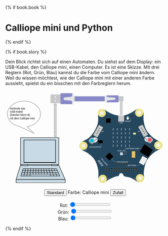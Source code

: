 {% if book.book %}

# Calliope mini und Python

{% endif %}


{% if book.story %}

<div style="{{book.storycss}}">Dein Blick richtet sich auf einen Automaten. Du siehst auf dem Display: ein USB-Kabel, den Calliope mini, einen Computer. Es ist eine Skizze. Mit drei Reglern (Rot, Grün, Blau) kannst du die Farbe vom Calliope mini ändern. Weil du wissen möchtest, wie der Calliope mini mit einer anderen Farbe aussieht, spielst du ein bisschen mit den Farbreglern herum.</div>
<div style="{{book.storycss}}">

<svg
   xmlns:dc="http://purl.org/dc/elements/1.1/"
   xmlns:cc="http://creativecommons.org/ns#"
   xmlns:rdf="http://www.w3.org/1999/02/22-rdf-syntax-ns#"
   xmlns:svg="http://www.w3.org/2000/svg"
   xmlns="http://www.w3.org/2000/svg"
   width="730"
   height="430"
   viewBox="0 0 193.14584 113.77084"
   version="1.1"
   id="svg8">
  <defs
     id="defs2">
    <marker
       orient="auto"
       refY="0"
       refX="0"
       id="Arrow1Lend"
       style="overflow:visible">
      <path
         id="path3335"
         d="M 0,0 5,-5 -12.5,0 5,5 Z"
         style="fill-rule:evenodd;stroke:#000000;stroke-width:1.00000003pt"
         transform="matrix(-0.8,0,0,-0.8,-10,0)" />
    </marker>
    <marker
       orient="auto"
       refY="0"
       refX="0"
       id="Arrow1Lstart"
       style="overflow:visible">
      <path
         id="path3332"
         d="M 0,0 5,-5 -12.5,0 5,5 Z"
         style="fill-rule:evenodd;stroke:#000000;stroke-width:1.00000003pt"
         transform="matrix(0.8,0,0,0.8,10,0)" />
    </marker>
    <linearGradient
       x1="86.851997"
       x2="86.851997"
       y1="32.324001"
       gradientUnits="userSpaceOnUse"
       y2="214.61"
       id="linearGradient5820">
      <stop
         offset="0"
         style="stop-color:#b7b7b7"
         id="stop5822" />
      <stop
         offset=".06875"
         style="stop-color:#b7b7b7"
         id="stop5824" />
      <stop
         offset=".34003"
         style="stop-color:#8c8c8c"
         id="stop5826" />
      <stop
         offset=".51347"
         style="stop-color:#676767"
         id="stop5828" />
      <stop
         offset="0.55"
         style="stop-color:#6b6b6b"
         id="stop5830" />
      <stop
         offset="0.775"
         style="stop-color:#3e3e3e"
         id="stop5832" />
      <stop
         offset="1"
         style="stop-color:#000000"
         id="stop5834" />
    </linearGradient>
    <clipPath
       clipPathUnits="userSpaceOnUse"
       id="clipPath2564">
      <path
         d="M 72.54,579.24 H 539.46 V 342.15 H 72.54 Z"
         id="path2566" />
    </clipPath>
  </defs>
  <metadata
     id="metadata5">
    <rdf:RDF>
      <cc:Work
         rdf:about="">
        <dc:format>image/svg+xml</dc:format>
        <dc:type
           rdf:resource="http://purl.org/dc/dcmitype/StillImage" />
        <dc:title></dc:title>
        <cc:license
           rdf:resource="http://creativecommons.org/publicdomain/zero/1.0/" />
        <dc:creator>
          <cc:Agent>
            <dc:title>openscreencast.de</dc:title>
          </cc:Agent>
        </dc:creator>
        <dc:language>deutsch, german</dc:language>
        <dc:subject>
          <rdf:Bag>
            <rdf:li>Calliope mini</rdf:li>
            <rdf:li>Technik</rdf:li>
            <rdf:li>IT</rdf:li>
            <rdf:li>Elektronik</rdf:li>
            <rdf:li>Computer</rdf:li>
            <rdf:li>Programmieren</rdf:li>
            <rdf:li>Programmierung</rdf:li>
            <rdf:li>Board</rdf:li>
            <rdf:li>usb</rdf:li>
            <rdf:li>usb-cable</rdf:li>
            <rdf:li>USB-Kabel</rdf:li>
            <rdf:li>PC</rdf:li>
          </rdf:Bag>
        </dc:subject>
        <dc:description>Calliope mini - computer - usb - als svg</dc:description>
        <dc:source>openscreencast.de</dc:source>
      </cc:Work>
      <cc:License
         rdf:about="http://creativecommons.org/publicdomain/zero/1.0/">
        <cc:permits
           rdf:resource="http://creativecommons.org/ns#Reproduction" />
        <cc:permits
           rdf:resource="http://creativecommons.org/ns#Distribution" />
        <cc:permits
           rdf:resource="http://creativecommons.org/ns#DerivativeWorks" />
      </cc:License>
    </rdf:RDF>
  </metadata>
  <g
     id="calliopemini">
    <title
       id="title612">Calliope mini</title>
    <path
       style="fill:#25475e;fill-opacity:1;stroke:none;stroke-width:0.1490743px;stroke-linecap:butt;stroke-linejoin:miter;stroke-opacity:1"
       d="m 90.664885,64.563445 c 0.484504,-1.075115 0.396781,-0.925293 2.274994,-2.494785 1.878214,-1.569492 6.196367,-2.745546 9.577661,-6.014553 3.38129,-3.269006 7.68354,-9.941888 9.18023,-14.914747 1.4967,-4.972865 0.64634,-10.267517 0.44952,-13.638268 -0.19681,-3.370751 2.40179,-4.369583 2.40179,-4.369583 0,0 1.15801,-0.80388 3.30764,-0.432061 2.14964,0.371819 2.82031,0.829646 5.36607,2.522269 2.54575,1.692624 6.35759,3.46299 9.62311,4.308857 3.26551,0.845862 7.43926,1.038893 10.96911,0.622929 3.52985,-0.415964 6.57919,-2.275887 9.14487,-3.552322 2.56567,-1.276429 5.3027,-3.70136 7.31088,-4.179054 2.00817,-0.477693 3.29168,0.01431 4.53882,0.628068 1.24714,0.613739 1.70586,1.110572 2.38996,2.95175 0.68411,1.841178 -0.0774,5.890845 0.25665,9.290218 0.33405,3.399373 1.09522,7.529741 2.64162,10.920854 1.54642,3.391119 4.25496,6.312044 6.68692,8.69043 2.43196,2.378387 5.28147,4.198092 8.20578,5.622895 2.92432,1.424803 3.35048,1.617186 4.33198,2.983809 0.98149,1.366623 1.21088,2.994605 0.54108,4.75914 -0.66981,1.764534 -5.5967,4.021355 -8.06553,5.514169 -2.46884,1.492815 -6.99165,5.516339 -9.82619,9.804822 -2.83454,4.288478 -3.69708,10.788037 -4.18244,14.868299 -0.48536,4.080259 1.22139,6.784509 0.072,8.971419 -1.14935,2.18691 -3.0021,3.05557 -5.1994,3.24495 -2.1973,0.18937 -4.92861,-2.12451 -6.42108,-3.03517 -1.49247,-0.91065 -3.93756,-2.31015 -6.08819,-2.81413 -2.15063,-0.50397 -5.10439,-0.72873 -6.29479,-1.62777 -1.19041,-0.89904 -0.7847,-1.56698 -1.23821,-2.11256 -0.4535,-0.54557 -0.80995,-0.96747 -1.36648,-1.183907 -0.55653,-0.216436 -1.08989,-0.254535 -1.62132,-0.07282 -0.53144,0.181717 -1.03096,0.470417 -1.38617,1.034757 -0.35522,0.56433 0.0317,1.12111 -0.86902,1.97422 -0.90073,0.85311 -2.47762,0.49388 -4.65341,1.29115 -2.17578,0.79728 -6.06371,2.56586 -8.24138,3.79779 -2.17767,1.23194 -3.15056,2.915 -4.9077,3.342 -1.75714,0.427 -3.44916,-0.0959 -4.82573,-1.0966 -1.37656,-1.00068 -2.02248,-4.38383 -2.02049,-5.38782 0.002,-1.00399 0.46058,-6.194932 -0.38497,-10.142252 -0.84555,-3.94732 -2.2633,-8.114615 -4.28257,-11.225811 -2.01927,-3.111195 -4.76256,-5.333415 -7.25144,-7.229105 -2.488874,-1.89569 -5.698372,-2.795781 -7.412994,-4.224675 -1.714622,-1.428893 -2.711918,-2.354542 -3.127898,-3.718979 -0.415979,-1.364437 -0.08782,-2.60271 0.396679,-3.677826 z"
       id="platine">
      <title
         id="title4070">Platine</title>
    </path>
    <ellipse
       style="fill:#eee489;fill-opacity:1;stroke:none;stroke-width:0.25832531;stroke-opacity:1"
       id="ecke_minus"
       cx="116.85413"
       cy="27.204109"
       rx="4.9995027"
       ry="4.9313893">
      <title
         id="title192">Ecke Minus - Krokodilklemmenanschluss</title>
    </ellipse>
    <ellipse
       style="fill:#f0f0f0;fill-opacity:1;stroke:none;stroke-width:0.1167312;stroke-opacity:1"
       id="path4302-6"
       cx="116.77705"
       cy="27.092724"
       rx="2.2591591"
       ry="2.22838" />
    <ellipse
       style="fill:#eee489;fill-opacity:1;stroke:none;stroke-width:0.25832531;stroke-opacity:1"
       id="ecke_plus"
       cx="162.22951"
       cy="26.952253"
       rx="4.9995027"
       ry="4.9313893">
      <title
         id="title194">Ecke Plus - Krokodilklemmenanschluss für 3.3V</title>
    </ellipse>
    <ellipse
       style="fill:#f0f0f0;fill-opacity:1;stroke:none;stroke-width:0.1167312;stroke-opacity:1"
       id="path4302-6-9"
       cx="162.15242"
       cy="26.840866"
       rx="2.2591591"
       ry="2.22838" />
    <ellipse
       style="fill:#eee489;fill-opacity:1;stroke:none;stroke-width:0.25832531;stroke-opacity:1"
       id="ecke_p3"
       cx="185.43385"
       cy="66.165199"
       rx="4.9995027"
       ry="4.9313893">
      <title
         id="title202">Ecke P3</title>
    </ellipse>
    <ellipse
       style="fill:#f0f0f0;fill-opacity:1;stroke:none;stroke-width:0.1167312;stroke-opacity:1"
       id="path4302-6-2"
       cx="185.35678"
       cy="66.05381"
       rx="2.2591591"
       ry="2.22838" />
    <ellipse
       style="fill:#eee489;fill-opacity:1;stroke:none;stroke-width:0.25832531;stroke-opacity:1"
       id="ecke_p2"
       cx="163.24857"
       cy="105.83701"
       rx="4.9995027"
       ry="4.9313893">
      <title
         id="title200">Ecke P2</title>
    </ellipse>
    <ellipse
       style="fill:#f0f0f0;fill-opacity:1;stroke:none;stroke-width:0.1167312;stroke-opacity:1"
       id="path4302-6-0"
       cx="163.17149"
       cy="105.72562"
       rx="2.2591591"
       ry="2.22838" />
    <ellipse
       style="fill:#eee489;fill-opacity:1;stroke:none;stroke-width:0.25832531;stroke-opacity:1"
       id="ecke_p1"
       cx="118.01617"
       cy="106.63014"
       rx="4.9995027"
       ry="4.9313893">
      <title
         id="title198">Ecke P1</title>
    </ellipse>
    <ellipse
       style="fill:#f0f0f0;fill-opacity:1;stroke:none;stroke-width:0.1167312;stroke-opacity:1"
       id="path4302-6-3"
       cx="117.93909"
       cy="106.51875"
       rx="2.2591591"
       ry="2.22838" />
    <ellipse
       style="fill:#eee489;fill-opacity:1;stroke:none;stroke-width:0.25832531;stroke-opacity:1"
       id="ecke_p0"
       cx="94.613251"
       cy="66.762062"
       rx="4.9995027"
       ry="4.9313893">
      <title
         id="title196">Ecke P0</title>
    </ellipse>
    <ellipse
       style="fill:#f0f0f0;fill-opacity:1;stroke:none;stroke-width:0.1167312;stroke-opacity:1"
       id="path4302-6-6"
       cx="94.536171"
       cy="66.650673"
       rx="2.2591591"
       ry="2.22838" />
    <rect
       style="fill:#c8c8c8;fill-opacity:1;stroke:none;stroke-width:0.1490743;stroke-opacity:1"
       id="usb"
       width="7.20157"
       height="7.4461451"
       x="136.80244"
       y="30.164917">
      <title
         id="title1142">USB Micro B Anschluss (Programmierung, Stromversorgung)</title>
    </rect>
    <g
       id="ledmatrix"
       transform="matrix(0.56343044,0,0,0.56343044,78.176059,-40.14693)">
      <title
         id="title170">LED-Matrix</title>
      <rect
         y="152.09224"
         x="110.41048"
         height="4.4516912"
         width="1.0636191"
         id="rect4410"
         style="fill:#c8c8c8;fill-opacity:1;stroke:none;stroke-width:0.24508233;stroke-opacity:1" />
      <rect
         y="160.82321"
         x="110.41059"
         height="4.4516912"
         width="1.0636191"
         id="rect4410-2"
         style="fill:#c8c8c8;fill-opacity:1;stroke:none;stroke-width:0.24508233;stroke-opacity:1" />
      <rect
         y="169.79553"
         x="110.41059"
         height="4.4516912"
         width="1.0636191"
         id="rect4410-6"
         style="fill:#c8c8c8;fill-opacity:1;stroke:none;stroke-width:0.24508233;stroke-opacity:1" />
      <rect
         y="178.5265"
         x="110.41067"
         height="4.4516912"
         width="1.0636191"
         id="rect4410-2-1"
         style="fill:#c8c8c8;fill-opacity:1;stroke:none;stroke-width:0.24508233;stroke-opacity:1" />
      <rect
         y="187.33267"
         x="110.41059"
         height="4.4516912"
         width="1.0636191"
         id="rect4410-2-1-8"
         style="fill:#c8c8c8;fill-opacity:1;stroke:none;stroke-width:0.24508233;stroke-opacity:1" />
      <rect
         y="152.09224"
         x="119.02264"
         height="4.4516912"
         width="1.0636191"
         id="rect4410-7"
         style="fill:#c8c8c8;fill-opacity:1;stroke:none;stroke-width:0.24508233;stroke-opacity:1" />
      <rect
         y="160.82321"
         x="119.02264"
         height="4.4516912"
         width="1.0636191"
         id="rect4410-2-9"
         style="fill:#c8c8c8;fill-opacity:1;stroke:none;stroke-width:0.24508233;stroke-opacity:1" />
      <rect
         y="169.79553"
         x="119.02264"
         height="4.4516912"
         width="1.0636191"
         id="rect4410-6-2"
         style="fill:#c8c8c8;fill-opacity:1;stroke:none;stroke-width:0.24508233;stroke-opacity:1" />
      <rect
         y="178.52649"
         x="119.02264"
         height="4.4516912"
         width="1.0636191"
         id="rect4410-2-1-0"
         style="fill:#c8c8c8;fill-opacity:1;stroke:none;stroke-width:0.24508233;stroke-opacity:1" />
      <rect
         y="187.33267"
         x="119.02264"
         height="4.4516912"
         width="1.0636191"
         id="rect4410-2-1-8-2"
         style="fill:#c8c8c8;fill-opacity:1;stroke:none;stroke-width:0.24508233;stroke-opacity:1" />
      <rect
         y="152.09224"
         x="101.41032"
         height="4.4516912"
         width="1.0636191"
         id="rect4410-7-3"
         style="fill:#c8c8c8;fill-opacity:1;stroke:none;stroke-width:0.24508233;stroke-opacity:1" />
      <rect
         y="160.82321"
         x="101.41032"
         height="4.4516912"
         width="1.0636191"
         id="rect4410-2-9-7"
         style="fill:#c8c8c8;fill-opacity:1;stroke:none;stroke-width:0.24508233;stroke-opacity:1" />
      <rect
         y="169.79553"
         x="101.41032"
         height="4.4516912"
         width="1.0636191"
         id="rect4410-6-2-5"
         style="fill:#c8c8c8;fill-opacity:1;stroke:none;stroke-width:0.24508233;stroke-opacity:1" />
      <rect
         y="178.52649"
         x="101.41032"
         height="4.4516912"
         width="1.0636191"
         id="rect4410-2-1-0-9"
         style="fill:#c8c8c8;fill-opacity:1;stroke:none;stroke-width:0.24508233;stroke-opacity:1" />
      <rect
         y="187.33267"
         x="101.41032"
         height="4.4516912"
         width="1.0636191"
         id="rect4410-2-1-8-2-2"
         style="fill:#c8c8c8;fill-opacity:1;stroke:none;stroke-width:0.24508233;stroke-opacity:1" />
      <rect
         y="152.09224"
         x="127.82887"
         height="4.4516912"
         width="1.0636191"
         id="rect4410-7-2"
         style="fill:#c8c8c8;fill-opacity:1;stroke:none;stroke-width:0.24508233;stroke-opacity:1" />
      <rect
         y="160.82321"
         x="127.82887"
         height="4.4516912"
         width="1.0636191"
         id="rect4410-2-9-8"
         style="fill:#c8c8c8;fill-opacity:1;stroke:none;stroke-width:0.24508233;stroke-opacity:1" />
      <rect
         y="169.79553"
         x="127.82887"
         height="4.4516912"
         width="1.0636191"
         id="rect4410-6-2-9"
         style="fill:#c8c8c8;fill-opacity:1;stroke:none;stroke-width:0.24508233;stroke-opacity:1" />
      <rect
         y="178.52649"
         x="127.82887"
         height="4.4516912"
         width="1.0636191"
         id="rect4410-2-1-0-7"
         style="fill:#c8c8c8;fill-opacity:1;stroke:none;stroke-width:0.24508233;stroke-opacity:1" />
      <rect
         y="187.33267"
         x="127.82887"
         height="4.4516912"
         width="1.0636191"
         id="rect4410-2-1-8-2-3"
         style="fill:#c8c8c8;fill-opacity:1;stroke:none;stroke-width:0.24508233;stroke-opacity:1" />
      <rect
         y="152.09224"
         x="92.604164"
         height="4.4516912"
         width="1.0636191"
         id="rect4410-7-2-6"
         style="fill:#c8c8c8;fill-opacity:1;stroke:none;stroke-width:0.24508233;stroke-opacity:1" />
      <rect
         y="160.82321"
         x="92.604164"
         height="4.4516912"
         width="1.0636191"
         id="rect4410-2-9-8-1"
         style="fill:#c8c8c8;fill-opacity:1;stroke:none;stroke-width:0.24508233;stroke-opacity:1" />
      <rect
         y="169.79553"
         x="92.604164"
         height="4.4516912"
         width="1.0636191"
         id="rect4410-6-2-9-2"
         style="fill:#c8c8c8;fill-opacity:1;stroke:none;stroke-width:0.24508233;stroke-opacity:1" />
      <rect
         y="178.52649"
         x="92.604164"
         height="4.4516912"
         width="1.0636191"
         id="rect4410-2-1-0-7-9"
         style="fill:#c8c8c8;fill-opacity:1;stroke:none;stroke-width:0.24508233;stroke-opacity:1" />
      <rect
         y="187.33267"
         x="92.604164"
         height="4.4516912"
         width="1.0636191"
         id="rect4410-2-1-8-2-3-3"
         style="fill:#c8c8c8;fill-opacity:1;stroke:none;stroke-width:0.24508233;stroke-opacity:1" />
    </g>
    <ellipse
       style="fill:#f0f0f0;fill-opacity:1;stroke:none;stroke-width:0.19184434"
       id="path1297"
       cx="35.671883"
       cy="116.4484"
       rx="3.5415039"
       ry="3.0237734"
       transform="matrix(0.75421528,-0.65662723,0.69943347,0.71469771,0,0)" />
    <rect
       style="fill:#c8c8c8;fill-opacity:1;stroke:none;stroke-width:0.23974352;stroke-opacity:1"
       id="rect4595"
       width="6.3901811"
       height="6.4015322"
       x="113.15635"
       y="-37.106579"
       transform="rotate(46.255487)" />
    <ellipse
       style="fill:#000000;fill-opacity:1;stroke:none;stroke-width:0.02121483;stroke-opacity:1"
       id="path4302-6-1"
       cx="105.02516"
       cy="56.96674"
       rx="0.41058153"
       ry="0.40498772" />
    <ellipse
       style="fill:#000000;fill-opacity:1;stroke:none;stroke-width:0.02121483;stroke-opacity:1"
       id="path4302-6-1-9"
       cx="101.24553"
       cy="60.459621"
       rx="0.41058153"
       ry="0.40498772" />
    <ellipse
       style="fill:#000000;fill-opacity:1;stroke:none;stroke-width:0.02121483;stroke-opacity:1"
       id="path4302-6-1-4"
       cx="104.79141"
       cy="64.155106"
       rx="0.41058153"
       ry="0.40498772" />
    <ellipse
       style="fill:#000000;fill-opacity:1;stroke:none;stroke-width:0.02121483;stroke-opacity:1"
       id="path4302-6-1-7"
       cx="108.6759"
       cy="60.661175"
       rx="0.41058153"
       ry="0.40498772" />
    <ellipse
       style="fill:#00bcdd;fill-opacity:1;stroke:none;stroke-width:0.11936919;stroke-opacity:1"
       id="knopfa"
       cx="104.95667"
       cy="60.535587"
       rx="2.3102136"
       ry="2.2787387">
      <title
         id="title172">Knopf A - programmierbar</title>
    </ellipse>
    <ellipse
       style="fill:#f0f0f0;fill-opacity:1;stroke:none;stroke-width:0.19184433"
       id="path1297-2"
       cx="-164.3535"
       cy="-68.536537"
       rx="3.5415039"
       ry="3.0237734"
       transform="matrix(-0.75421527,-0.65662723,-0.69943347,0.71469771,0,0)" />
    <rect
       style="fill:#c8c8c8;fill-opacity:1;stroke:none;stroke-width:0.23974353;stroke-opacity:1"
       id="rect4595-4"
       width="6.3901811"
       height="6.4015322"
       x="161.06058"
       y="-88.432625"
       transform="rotate(46.255487)" />
    <ellipse
       style="fill:#000000;fill-opacity:1;stroke:none;stroke-width:0.02121483;stroke-opacity:1"
       id="path4302-6-1-5"
       cx="175.22774"
       cy="56.085125"
       rx="0.41058153"
       ry="0.40498772" />
    <ellipse
       style="fill:#000000;fill-opacity:1;stroke:none;stroke-width:0.02121483;stroke-opacity:1"
       id="path4302-6-1-9-0"
       cx="171.4481"
       cy="59.578007"
       rx="0.41058153"
       ry="0.40498772" />
    <ellipse
       style="fill:#000000;fill-opacity:1;stroke:none;stroke-width:0.02121483;stroke-opacity:1"
       id="path4302-6-1-4-3"
       cx="174.99399"
       cy="63.273487"
       rx="0.41058153"
       ry="0.40498772" />
    <ellipse
       style="fill:#000000;fill-opacity:1;stroke:none;stroke-width:0.02121483;stroke-opacity:1"
       id="path4302-6-1-7-6"
       cx="178.87848"
       cy="59.77956"
       rx="0.41058153"
       ry="0.40498772" />
    <ellipse
       style="fill:#e95262;fill-opacity:1;stroke:none;stroke-width:0.11936919;stroke-opacity:1"
       id="knopfb"
       cx="175.15926"
       cy="59.653973"
       rx="2.3102136"
       ry="2.2787387">
      <title
         id="title174">Knopf B - programmierbar</title>
    </ellipse>
    <g
       id="verbindungsstecker_a0"
       transform="matrix(0.56343044,0,0,0.56343044,78.176059,-40.445079)">
      <title
         id="title188">Verbindungs-Stecker A0 - Grove-Connector</title>
      <rect
         transform="rotate(30.055793)"
         y="94.682167"
         x="127.11486"
         height="24.937338"
         width="10.415204"
         id="rect4408-0"
         style="fill:#c8c8c8;fill-opacity:1;stroke:none;stroke-width:0.32808203;stroke-opacity:1" />
      <ellipse
         ry="0.71878922"
         rx="0.72871733"
         cy="153.21654"
         cx="63.853874"
         id="path4302-6-1-6"
         style="fill:#000000;fill-opacity:1;stroke:none;stroke-width:0.03765297;stroke-opacity:1" />
      <ellipse
         ry="0.71878922"
         rx="0.72871733"
         cy="157.07407"
         cx="61.925835"
         id="path4302-6-1-6-3"
         style="fill:#000000;fill-opacity:1;stroke:none;stroke-width:0.03765297;stroke-opacity:1" />
      <ellipse
         ry="0.71878922"
         rx="0.72871733"
         cy="160.68706"
         cx="60.049469"
         id="path4302-6-1-6-3-2"
         style="fill:#000000;fill-opacity:1;stroke:none;stroke-width:0.03765297;stroke-opacity:1" />
      <ellipse
         ry="0.71878922"
         rx="0.72871733"
         cy="164.17775"
         cx="58.045006"
         id="path4302-6-1-6-3-0"
         style="fill:#000000;fill-opacity:1;stroke:none;stroke-width:0.03765297;stroke-opacity:1" />
    </g>
    <g
       transform="matrix(0.29212256,-0.48178654,0.48178654,0.29212256,72.585216,31.626321)"
       id="verbindungsstecker_a1">
      <title
         id="title190">Verbindungs-Stecker A1 - Grove-Connector</title>
      <rect
         transform="rotate(30.055793)"
         y="94.682167"
         x="127.11486"
         height="24.937338"
         width="10.415204"
         id="rect4408-0-1"
         style="fill:#c8c8c8;fill-opacity:1;stroke:none;stroke-width:0.32808203;stroke-opacity:1" />
      <ellipse
         ry="0.71878922"
         rx="0.72871733"
         cy="153.21654"
         cx="63.853874"
         id="path4302-6-1-6-5"
         style="fill:#000000;fill-opacity:1;stroke:none;stroke-width:0.03765297;stroke-opacity:1" />
      <ellipse
         ry="0.71878922"
         rx="0.72871733"
         cy="157.07407"
         cx="61.925835"
         id="path4302-6-1-6-3-5"
         style="fill:#000000;fill-opacity:1;stroke:none;stroke-width:0.03765297;stroke-opacity:1" />
      <ellipse
         ry="0.71878922"
         rx="0.72871733"
         cy="160.68706"
         cx="60.049469"
         id="path4302-6-1-6-3-2-4"
         style="fill:#000000;fill-opacity:1;stroke:none;stroke-width:0.03765297;stroke-opacity:1" />
      <ellipse
         ry="0.71878922"
         rx="0.72871733"
         cy="164.17775"
         cx="58.045006"
         id="path4302-6-1-6-3-0-7"
         style="fill:#000000;fill-opacity:1;stroke:none;stroke-width:0.03765297;stroke-opacity:1" />
    </g>
    <ellipse
       style="fill:#f0f0f0;fill-opacity:1;stroke:none;stroke-width:0.08777244;stroke-opacity:1"
       id="reset"
       cx="148.31671"
       cy="33.499737"
       rx="1.4551616"
       ry="1.9559932">
      <title
         id="title168">Reset-Knopf</title>
    </ellipse>
    <rect
       style="fill:#000000;fill-opacity:1;stroke:none;stroke-width:0.16911185;stroke-opacity:1"
       id="lautsprecher"
       width="12.073917"
       height="10.570351"
       x="178.21181"
       y="-38.81636"
       transform="matrix(0.83424255,0.55139765,-0.50958116,0.86042259,0,0)">
      <title
         id="title180">Piezo-Lautsprecher</title>
    </rect>
    <rect
       style="fill:#000000;fill-opacity:1;stroke:none;stroke-width:0.15122876;stroke-opacity:1"
       id="prozessor"
       width="6.7663298"
       height="6.7663298"
       x="141.18021"
       y="-40.229496"
       transform="rotate(46.564531)">
      <title
         id="title184">32-bit ARM Cortex M0 processor (16MHz), 16kB RAM, 256kB Flash, Bluetooth Low Energy</title>
    </rect>
    <rect
       style="fill:#f0f0f0;fill-opacity:1;stroke:none;stroke-width:0.07259213;stroke-opacity:1"
       id="rect4821-6"
       width="3.2479427"
       height="3.2479427"
       x="139.97961"
       y="73.215042"
       transform="rotate(0.64040907)" />
    <ellipse
       style="fill:#c8d2d2;fill-opacity:1;stroke:none;stroke-width:0.06359921;stroke-opacity:1"
       id="rgbled"
       cx="140.69482"
       cy="76.257324"
       rx="1.2308685"
       ry="1.2140988">
      <title
         id="title182">Programmierbare RGB LED</title>
    </ellipse>
    <rect
       style="fill:#eac169;fill-opacity:1;stroke:none;stroke-width:0.18170632;stroke-opacity:1"
       id="rect4868"
       width="4.1664691"
       height="7.8039289"
       x="153.24422"
       y="73.307472" />
    <rect
       style="fill:#f0f0f0;fill-opacity:1;stroke:none;stroke-width:0.25093868;stroke-opacity:1"
       id="batterie"
       width="6.7233295"
       height="9.2234249"
       x="183.84512"
       y="-10.926603"
       transform="matrix(0.87619329,0.48195987,-0.47272332,0.88121091,0,0)">
      <title
         id="title186">JST Batterieanschluss (3.3V)</title>
    </rect>
    <g
       id="g5143"
       transform="matrix(0.56343044,0,0,0.56343044,78.176059,-40.14693)">
      <ellipse
         ry="1.5404671"
         rx="1.4483957"
         cy="228.65224"
         cx="100.79944"
         id="path4885"
         style="fill:#000000;fill-opacity:1;stroke:#ecdf8a;stroke-width:0.26458332;stroke-opacity:1" />
      <ellipse
         ry="1.5404671"
         rx="1.4483957"
         cy="228.65224"
         cx="106.0911"
         id="path4885-2"
         style="fill:#000000;fill-opacity:1;stroke:#ecdf8a;stroke-width:0.26458332;stroke-opacity:1" />
      <ellipse
         ry="1.5404671"
         rx="1.4483957"
         cy="228.65224"
         cx="111.38277"
         id="path4885-2-5"
         style="fill:#000000;fill-opacity:1;stroke:#ecdf8a;stroke-width:0.26458332;stroke-opacity:1" />
      <ellipse
         ry="1.5404671"
         rx="1.4483957"
         cy="228.65224"
         cx="116.67444"
         id="path4885-2-5-4"
         style="fill:#000000;fill-opacity:1;stroke:#ecdf8a;stroke-width:0.26458332;stroke-opacity:1" />
      <ellipse
         ry="1.5404671"
         rx="1.4483957"
         cy="228.65224"
         cx="121.9661"
         id="path4885-2-5-4-7"
         style="fill:#000000;fill-opacity:1;stroke:#ecdf8a;stroke-width:0.26458332;stroke-opacity:1" />
      <ellipse
         ry="1.5404671"
         rx="1.4483957"
         cy="238.44182"
         cx="100.79944"
         id="path4885-4"
         style="fill:#000000;fill-opacity:1;stroke:#ecdf8a;stroke-width:0.26458332;stroke-opacity:1" />
      <ellipse
         ry="1.5404671"
         rx="1.4483957"
         cy="238.44182"
         cx="106.09111"
         id="path4885-2-4"
         style="fill:#000000;fill-opacity:1;stroke:#ecdf8a;stroke-width:0.26458332;stroke-opacity:1" />
      <ellipse
         ry="1.5404671"
         rx="1.4483957"
         cy="238.44182"
         cx="111.38277"
         id="path4885-2-5-3"
         style="fill:#000000;fill-opacity:1;stroke:#ecdf8a;stroke-width:0.26458332;stroke-opacity:1" />
      <ellipse
         ry="1.5404671"
         rx="1.4483957"
         cy="238.44182"
         cx="116.67444"
         id="path4885-2-5-4-0"
         style="fill:#000000;fill-opacity:1;stroke:#ecdf8a;stroke-width:0.26458332;stroke-opacity:1" />
      <ellipse
         ry="1.5404671"
         rx="1.4483957"
         cy="238.44182"
         cx="121.96611"
         id="path4885-2-5-4-7-7"
         style="fill:#000000;fill-opacity:1;stroke:#ecdf8a;stroke-width:0.26458332;stroke-opacity:1" />
      <ellipse
         ry="1.5404671"
         rx="1.4483957"
         cy="243.73347"
         cx="100.79944"
         id="path4885-4-8"
         style="fill:#000000;fill-opacity:1;stroke:#ecdf8a;stroke-width:0.26458332;stroke-opacity:1" />
      <ellipse
         ry="1.5404671"
         rx="1.4483957"
         cy="243.73347"
         cx="106.09111"
         id="path4885-2-4-6"
         style="fill:#000000;fill-opacity:1;stroke:#ecdf8a;stroke-width:0.26458332;stroke-opacity:1" />
      <ellipse
         ry="1.5404671"
         rx="1.4483957"
         cy="243.73347"
         cx="111.38277"
         id="path4885-2-5-3-8"
         style="fill:#000000;fill-opacity:1;stroke:#ecdf8a;stroke-width:0.26458332;stroke-opacity:1" />
      <ellipse
         ry="1.5404671"
         rx="1.4483957"
         cy="243.73347"
         cx="116.67444"
         id="path4885-2-5-4-0-8"
         style="fill:#000000;fill-opacity:1;stroke:#ecdf8a;stroke-width:0.26458332;stroke-opacity:1" />
      <ellipse
         ry="1.5404671"
         rx="1.4483957"
         cy="243.73347"
         cx="121.96611"
         id="path4885-2-5-4-7-7-4"
         style="fill:#000000;fill-opacity:1;stroke:#ecdf8a;stroke-width:0.26458332;stroke-opacity:1" />
      <ellipse
         ry="1.5404671"
         rx="1.4483957"
         cy="238.44182"
         cx="127.25777"
         id="path4885-2-4-3"
         style="fill:#000000;fill-opacity:1;stroke:#ecdf8a;stroke-width:0.26458332;stroke-opacity:1" />
      <ellipse
         ry="1.5404671"
         rx="1.4483957"
         cy="238.44182"
         cx="132.54942"
         id="path4885-2-5-3-1"
         style="fill:#000000;fill-opacity:1;stroke:#ecdf8a;stroke-width:0.26458332;stroke-opacity:1" />
      <ellipse
         ry="1.5404671"
         rx="1.4483957"
         cy="238.44182"
         cx="137.84109"
         id="path4885-2-5-4-0-4"
         style="fill:#000000;fill-opacity:1;stroke:#ecdf8a;stroke-width:0.26458332;stroke-opacity:1" />
      <ellipse
         ry="1.5404671"
         rx="1.4483957"
         cy="238.44182"
         cx="143.13277"
         id="path4885-2-5-4-7-7-9"
         style="fill:#000000;fill-opacity:1;stroke:#ecdf8a;stroke-width:0.26458332;stroke-opacity:1" />
      <ellipse
         ry="1.5404671"
         rx="1.4483957"
         cy="243.73347"
         cx="127.25777"
         id="path4885-2-4-6-2"
         style="fill:#000000;fill-opacity:1;stroke:#ecdf8a;stroke-width:0.26458332;stroke-opacity:1" />
      <ellipse
         ry="1.5404671"
         rx="1.4483957"
         cy="243.73347"
         cx="132.54942"
         id="path4885-2-5-3-8-0"
         style="fill:#000000;fill-opacity:1;stroke:#ecdf8a;stroke-width:0.26458332;stroke-opacity:1" />
      <ellipse
         ry="1.5404671"
         rx="1.4483957"
         cy="243.73347"
         cx="137.84109"
         id="path4885-2-5-4-0-8-6"
         style="fill:#000000;fill-opacity:1;stroke:#ecdf8a;stroke-width:0.26458332;stroke-opacity:1" />
      <ellipse
         ry="1.5404671"
         rx="1.4483957"
         cy="243.73347"
         cx="143.13277"
         id="path4885-2-5-4-7-7-4-8"
         style="fill:#000000;fill-opacity:1;stroke:#ecdf8a;stroke-width:0.26458332;stroke-opacity:1" />
      <ellipse
         ry="1.5404671"
         rx="1.4483957"
         cy="238.44182"
         cx="79.632767"
         id="path4885-2-4-3-9"
         style="fill:#000000;fill-opacity:1;stroke:#ecdf8a;stroke-width:0.26458332;stroke-opacity:1" />
      <ellipse
         ry="1.5404671"
         rx="1.4483957"
         cy="238.44182"
         cx="84.924423"
         id="path4885-2-5-3-1-2"
         style="fill:#000000;fill-opacity:1;stroke:#ecdf8a;stroke-width:0.26458332;stroke-opacity:1" />
      <ellipse
         ry="1.5404671"
         rx="1.4483957"
         cy="238.44182"
         cx="90.216095"
         id="path4885-2-5-4-0-4-6"
         style="fill:#000000;fill-opacity:1;stroke:#ecdf8a;stroke-width:0.26458332;stroke-opacity:1" />
      <ellipse
         ry="1.5404671"
         rx="1.4483957"
         cy="238.44182"
         cx="95.507759"
         id="path4885-2-5-4-7-7-9-6"
         style="fill:#000000;fill-opacity:1;stroke:#ecdf8a;stroke-width:0.26458332;stroke-opacity:1" />
      <ellipse
         ry="1.5404671"
         rx="1.4483957"
         cy="243.73347"
         cx="79.632767"
         id="path4885-2-4-6-2-4"
         style="fill:#000000;fill-opacity:1;stroke:#ecdf8a;stroke-width:0.26458332;stroke-opacity:1" />
      <ellipse
         ry="1.5404671"
         rx="1.4483957"
         cy="243.73347"
         cx="84.924423"
         id="path4885-2-5-3-8-0-9"
         style="fill:#000000;fill-opacity:1;stroke:#ecdf8a;stroke-width:0.26458332;stroke-opacity:1" />
      <ellipse
         ry="1.5404671"
         rx="1.4483957"
         cy="243.73347"
         cx="90.216095"
         id="path4885-2-5-4-0-8-6-5"
         style="fill:#000000;fill-opacity:1;stroke:#ecdf8a;stroke-width:0.26458332;stroke-opacity:1" />
      <ellipse
         ry="1.5404671"
         rx="1.4483957"
         cy="243.73347"
         cx="95.507759"
         id="path4885-2-5-4-7-7-4-8-0"
         style="fill:#000000;fill-opacity:1;stroke:#ecdf8a;stroke-width:0.26458332;stroke-opacity:1" />
    </g>
    <text
       xml:space="preserve"
       style="font-style:normal;font-weight:normal;font-size:2.42020297px;font-family:sans-serif;fill:#ffffff;fill-opacity:1;stroke:none;stroke-width:0.06050507"
       x="135.41237"
       y="-37.961105"
       id="text113"
       transform="matrix(0.6256878,0.77274345,-0.81191607,0.59550015,0,0)"><tspan
         id="tspan111"
         x="135.41237"
         y="-37.961105"
         style="fill:#ffffff;fill-opacity:1;stroke-width:0.06050507">CALLIOPE</tspan><tspan
         x="135.41237"
         y="-32.801979"
         style="font-size:4.83199692px;line-height:1.25;fill:#ffffff;fill-opacity:1;stroke-width:0.06050507"
         id="tspan115">mini</tspan></text>
    <text
       xml:space="preserve"
       style="font-style:normal;font-weight:normal;font-size:1.55164218px;font-family:sans-serif;fill:#ffffff;fill-opacity:1;stroke:none;stroke-width:0.03879105"
       x="135.26094"
       y="86.896378"
       id="text924"
       transform="scale(1.0006698,0.99933065)"><tspan
         id="tspan922"
         x="135.26094"
         y="86.896378"
         style="font-size:2.11666679px;fill:#ffffff;fill-opacity:1;stroke-width:0.03879105">PROZESSOR</tspan></text>
    <text
       xml:space="preserve"
       style="font-style:normal;font-weight:normal;font-size:1.55164218px;font-family:sans-serif;fill:#ffffff;fill-opacity:1;stroke:none;stroke-width:0.03879105"
       x="148.37053"
       y="91.172897"
       id="text924-3"
       transform="scale(1.0006698,0.99933065)"><tspan
         id="tspan922-6"
         x="148.37053"
         y="91.172897"
         style="font-size:2.11666679px;fill:#ffffff;fill-opacity:1;stroke-width:0.03879105">BATTERIE</tspan></text>
    <rect
       style="fill:#000000;fill-opacity:1;stroke:none;stroke-width:0.11370311"
       id="lagesensor"
       width="5.3362088"
       height="3.5216949"
       x="112.61232"
       y="60.135925">
      <title
         id="title176">Lagesensor (Beschleunigungssensor, Gyroskop, Magnetometer - Bosch BMX055)</title>
    </rect>
    <text
       xml:space="preserve"
       style="font-style:normal;font-weight:normal;font-size:1.55164218px;font-family:sans-serif;fill:#ffffff;fill-opacity:1;stroke:none;stroke-width:0.03879105"
       x="101.04069"
       y="69.067299"
       id="text924-5"
       transform="scale(1.0006698,0.99933065)"><tspan
         id="tspan922-3"
         x="101.04069"
         y="69.067299"
         style="font-size:2.11666679px;fill:#ffffff;fill-opacity:1;stroke-width:0.03879105">LAGESENSOR</tspan></text>
    <text
       xml:space="preserve"
       style="font-style:normal;font-weight:normal;font-size:1.55164218px;font-family:sans-serif;fill:#ffffff;fill-opacity:1;stroke:none;stroke-width:0.03879105"
       x="144.82674"
       y="38.136803"
       id="text924-56"
       transform="scale(1.0006698,0.99933065)"><tspan
         id="tspan922-2"
         x="144.82674"
         y="38.136803"
         style="font-size:2.11666679px;fill:#ffffff;fill-opacity:1;stroke-width:0.03879105">RESET</tspan></text>
    <text
       xml:space="preserve"
       style="font-style:normal;font-weight:normal;font-size:1.55164218px;font-family:sans-serif;fill:#ffffff;fill-opacity:1;stroke:none;stroke-width:0.03879105"
       x="137.95457"
       y="39.858879"
       id="text924-9"
       transform="scale(1.0006698,0.99933065)"><tspan
         id="tspan922-1"
         x="137.95457"
         y="39.858879"
         style="font-size:2.11666679px;fill:#ffffff;fill-opacity:1;stroke-width:0.03879105">USB</tspan></text>
    <text
       xml:space="preserve"
       style="font-style:normal;font-weight:normal;font-size:1.55164218px;font-family:sans-serif;fill:#ffffff;fill-opacity:1;stroke:none;stroke-width:0.03879105"
       x="144.88609"
       y="70.867348"
       id="text924-3-2"
       transform="scale(1.0006698,0.99933065)"><tspan
         id="tspan922-6-7"
         x="144.88609"
         y="70.867348"
         style="font-size:2.11666679px;fill:#ffffff;fill-opacity:1;stroke-width:0.03879105">LAUTSPRECHER</tspan></text>
    <text
       xml:space="preserve"
       style="font-style:normal;font-weight:normal;font-size:1.55164218px;font-family:sans-serif;fill:#ffffff;fill-opacity:1;stroke:none;stroke-width:0.03879105"
       x="135.95261"
       y="73.799088"
       id="text924-3-0"
       transform="scale(1.0006698,0.99933065)"><tspan
         id="tspan922-6-9"
         x="135.95261"
         y="73.799088"
         style="font-size:2.11666679px;fill:#ffffff;fill-opacity:1;stroke-width:0.03879105">RGB LED</tspan></text>
    <rect
       style="fill:#f0f0f0;fill-opacity:1;stroke:none;stroke-width:0.09824006"
       id="rect1136"
       width="0.1490743"
       height="4.7703776"
       x="-116.19434"
       y="63.964596"
       transform="scale(-1,1)" />
    <rect
       style="fill:#f0f0f0;fill-opacity:1;stroke:none;stroke-width:0.1076299"
       id="rect1136-6"
       width="0.15754135"
       height="5.4181333"
       x="-37.752201"
       y="147.20955"
       transform="matrix(-0.74593836,0.66601499,0.6838884,0.72958664,0,0)" />
    <rect
       style="fill:#f0f0f0;fill-opacity:1;stroke:none;stroke-width:0.05824919"
       id="rect1136-3-0"
       width="0.13975717"
       height="1.7888917"
       x="86.071831"
       y="-134.33002"
       transform="rotate(90)" />
    <rect
       style="fill:#f0f0f0;fill-opacity:1;stroke:none;stroke-width:0.08656801"
       id="rect1136-3-0-6"
       width="0.1490743"
       height="3.7041669"
       x="-90.226158"
       y="-162.63075"
       transform="matrix(0,-1,-1,0,0,0)" />
    <rect
       style="fill:#f0f0f0;fill-opacity:1;stroke:none;stroke-width:0.0524972"
       id="rect1136-6-2"
       width="0.076722242"
       height="2.6468494"
       x="175.84491"
       y="57.827759"
       transform="matrix(0.67894196,0.73419194,0.74143426,-0.67102551,0,0)" />
    <rect
       style="fill:#f0f0f0;fill-opacity:1;stroke:none;stroke-width:0.07673435"
       id="rect1136-3-0-6-6"
       width="0.1490743"
       height="2.9104168"
       x="-70.002586"
       y="-165.20467"
       transform="matrix(0,-1,-1,0,0,0)" />
    <rect
       style="fill:#f0f0f0;fill-opacity:1;stroke:none;stroke-width:0.07519938"
       id="rect1136-3-0-1"
       width="0.13975717"
       height="2.9814861"
       x="76.652695"
       y="-146.3972"
       transform="rotate(90)" />
    <rect
       style="fill:#f0f0f0;fill-opacity:1;stroke:none;stroke-width:0.08683276"
       id="rect1136-8"
       width="0.1490743"
       height="3.7268577"
       x="-146.42467"
       y="72.88636"
       transform="scale(-1,1)" />
    <rect
       style="fill:#f0f0f0;fill-opacity:1;stroke:none;stroke-width:0.08683276"
       id="rect1136-8-7"
       width="0.1490743"
       height="3.7268577"
       x="-152.07375"
       y="33.581635"
       transform="scale(-1,1)" />
    <rect
       style="fill:#f0f0f0;fill-opacity:1;stroke:none;stroke-width:0.05317399"
       id="rect1136-3-0-1-9"
       width="0.13975717"
       height="1.490743"
       x="33.531555"
       y="-151.9054"
       transform="rotate(90)" />
    <text
       xml:space="preserve"
       style="font-style:normal;font-weight:normal;font-size:2.91677856px;font-family:sans-serif;fill:#25475e;fill-opacity:1;stroke:none;stroke-width:0.07291945"
       x="109.3984"
       y="59.543991"
       id="text924-5-2"
       transform="scale(0.99599154,1.0040246)"><tspan
         id="tspan922-3-0"
         x="109.3984"
         y="59.543991"
         style="fill:#25475e;fill-opacity:1;stroke-width:0.07291945">A</tspan></text>
    <text
       xml:space="preserve"
       style="font-style:normal;font-weight:normal;font-size:2.91677856px;font-family:sans-serif;fill:#25475e;fill-opacity:1;stroke:none;stroke-width:0.07291945"
       x="169.80206"
       y="58.826633"
       id="text924-5-2-3"
       transform="scale(0.99599154,1.0040246)"><tspan
         id="tspan922-3-0-7"
         x="169.80206"
         y="58.826633"
         style="fill:#25475e;fill-opacity:1;stroke-width:0.07291945">B</tspan></text>
    <text
       xml:space="preserve"
       style="font-style:normal;font-weight:normal;font-size:3.31975889px;font-family:sans-serif;fill:#ffffff;fill-opacity:1;stroke:none;stroke-width:0.08299395"
       x="204.68054"
       y="17.366848"
       id="text924-5-22"
       transform="scale(0.59994355,1.6668235)"><tspan
         id="tspan922-3-8"
         x="204.68054"
         y="17.366848"
         style="font-size:2.11666679px;fill:#ffffff;fill-opacity:1;stroke-width:0.08299395">--</tspan></text>
    <text
       xml:space="preserve"
       style="font-style:normal;font-weight:normal;font-size:2.71802807px;font-family:sans-serif;fill:#ffffff;fill-opacity:1;stroke:none;stroke-width:0.0679507"
       x="155.37312"
       y="27.901087"
       id="text924-5-6"
       transform="scale(0.99594441,1.0040721)"><tspan
         id="tspan922-3-1"
         x="155.37312"
         y="27.901087"
         style="font-size:2.11666679px;fill:#ffffff;fill-opacity:1;stroke-width:0.0679507">+</tspan></text>
    <text
       xml:space="preserve"
       style="font-style:normal;font-weight:normal;font-size:1.55164218px;font-family:sans-serif;fill:#ffffff;fill-opacity:1;stroke:none;stroke-width:0.03879105"
       x="97.364708"
       y="72.910385"
       id="text924-5-29"
       transform="scale(1.0006698,0.99933065)"><tspan
         x="97.364708"
         y="72.910385"
         style="fill:#ffffff;fill-opacity:1;stroke-width:0.03879105;font-size:2.11666677px"
         id="tspan1445">0</tspan></text>
    <text
       xml:space="preserve"
       style="font-style:normal;font-weight:normal;font-size:1.55164218px;font-family:sans-serif;fill:#ffffff;fill-opacity:1;stroke:none;stroke-width:0.03879105"
       x="123.78705"
       y="106.66577"
       id="text924-5-29-1"
       transform="scale(1.0006698,0.99933065)"><tspan
         x="123.78705"
         y="106.66577"
         style="fill:#ffffff;fill-opacity:1;stroke-width:0.03879105;font-size:2.11666677px"
         id="tspan1445-9">1</tspan></text>
    <text
       xml:space="preserve"
       style="font-style:normal;font-weight:normal;font-size:1.55164218px;font-family:sans-serif;fill:#ffffff;fill-opacity:1;stroke:none;stroke-width:0.03879105"
       x="156.34378"
       y="106.88694"
       id="text924-5-29-4"
       transform="scale(1.0006698,0.99933065)"><tspan
         x="156.34378"
         y="106.88694"
         style="font-size:2.11666679px;fill:#ffffff;fill-opacity:1;stroke-width:0.03879105"
         id="tspan1479">2</tspan></text>
    <text
       xml:space="preserve"
       style="font-style:normal;font-weight:normal;font-size:1.55164218px;font-family:sans-serif;fill:#ffffff;fill-opacity:1;stroke:none;stroke-width:0.03879105"
       x="181.46687"
       y="72.370903"
       id="text924-5-29-4-8"
       transform="scale(1.0006698,0.99933065)"><tspan
         x="181.46687"
         y="72.370903"
         style="fill:#ffffff;fill-opacity:1;stroke-width:0.03879105;font-size:2.11666677px"
         id="tspan1479-4">3</tspan></text>
    <rect
       style="fill:#000000;fill-opacity:1;stroke:none;stroke-width:0.13884696"
       id="rect1062-5"
       width="5.5205512"
       height="5.0761003"
       x="122.06123"
       y="33.92881" />
    <text
       xml:space="preserve"
       style="font-style:normal;font-weight:normal;font-size:1.55164218px;font-family:sans-serif;fill:#ffffff;fill-opacity:1;stroke:none;stroke-width:0.03879105"
       x="116.33273"
       y="50.371704"
       id="text924-5-0"
       transform="scale(1.0006698,0.99933065)"><tspan
         id="tspan922-3-6"
         x="116.33273"
         y="50.371704"
         style="fill:#ffffff;fill-opacity:1;stroke-width:0.03879105;font-size:2.11666677px">A0</tspan></text>
    <text
       xml:space="preserve"
       style="font-style:normal;font-weight:normal;font-size:1.55164218px;font-family:sans-serif;fill:#ffffff;fill-opacity:1;stroke:none;stroke-width:0.03879105"
       x="160.34215"
       y="50.386646"
       id="text924-5-0-3"
       transform="scale(1.0006698,0.99933065)"><tspan
         id="tspan922-3-6-2"
         x="160.34215"
         y="50.386646"
         style="font-size:2.11666679px;fill:#ffffff;fill-opacity:1;stroke-width:0.03879105">A1</tspan></text>
    <rect
       style="fill:#eae798;fill-opacity:1;stroke:none;stroke-width:0.08598622;stroke-opacity:1"
       id="mikrofon"
       width="3.1805387"
       height="2.2892773"
       x="154.91707"
       y="50.968288">
      <title
         id="title178">MEMS Mikrofon</title>
    </rect>
  </g>
  <g
     transform="translate(27.822692,-246.47796)"
     id="usbkabel">
    <title
       id="title1207">USB-Kabel</title>
    <g
       id="usbastecker">
      <title
         id="title1188">USB A Stecker</title>
      <rect
         y="251.34245"
         x="26.912992"
         height="10.583333"
         width="12.473843"
         id="rect188"
         style="fill:#c8c8c8;fill-opacity:1;stroke-width:0.16898851" />
      <rect
         y="249.8484"
         x="39.040398"
         height="13.229167"
         width="15.166819"
         id="rect188-3"
         style="fill:#8789c8;fill-opacity:1;stroke-width:0.20833358" />
      <rect
         y="252.64537"
         x="54.34211"
         height="8.0083704"
         width="1.7522449"
         id="rect188-6"
         style="fill:#e6e6e6;fill-opacity:1;stroke-width:0.05509539" />
      <path
         id="path1044"
         d="m 53.274464,249.82147 1.403331,-0.003 0.02785,13.30979 -1.586996,4.3e-4 c 0,0 0.06457,-2.20511 -0.163123,-3.56031 -0.22769,-1.35521 -8.981988,-0.87201 -9.688619,-1.73988 -0.706631,-0.86787 -0.904421,-1.57174 -0.07182,-2.4633 0.832601,-0.89156 9.682009,-0.60605 9.937263,-2.04683 0.255254,-1.44077 0.142104,-3.49677 0.142104,-3.49677 z"
         style="fill:#e6e6e6;fill-opacity:1;stroke:none;stroke-width:0.26854578px;stroke-linecap:butt;stroke-linejoin:miter;stroke-opacity:1" />
      <rect
         y="253.23943"
         x="32.110558"
         height="2.4374521"
         width="1.2794644"
         id="rect188-6-5"
         style="fill:#e6e6e6;fill-opacity:1;stroke-width:0.02597335" />
      <rect
         y="257.85074"
         x="32.156715"
         height="2.4374521"
         width="1.2794644"
         id="rect188-6-5-5"
         style="fill:#e6e6e6;fill-opacity:1;stroke-width:0.02597335" />
    </g>
    <g
       id="usbmicrobstecker">
      <title
         id="title1178">USB Micro B Stecker</title>
      <rect
         transform="scale(-1,1)"
         y="253.5025"
         x="-115.37561"
         height="6.2264752"
         width="6.474031"
         id="rect188-7"
         style="fill:#c8c8c8;fill-opacity:1;stroke-width:0.0933801" />
      <rect
         transform="scale(-1,1)"
         y="252.43474"
         x="-109.27235"
         height="8.4109039"
         width="15.166819"
         id="rect188-3-9"
         style="fill:#8789c8;fill-opacity:1;stroke-width:0.1661171" />
      <path
         id="path1044-1"
         d="m 95.038276,252.41763 -1.403331,-0.002 -0.02785,8.46216 1.586996,2.8e-4 c 0,0 0.0022,-1.07578 0.229836,-1.9374 0.22769,-0.86162 9.023423,-0.83706 9.621903,-1.43238 0.59848,-0.59532 0.83883,-1.41969 0.17072,-2.0918 -0.66811,-0.67211 -9.729235,-0.34835 -9.984489,-1.26438 -0.255254,-0.91602 -0.19378,-1.73449 -0.19378,-1.73449 z"
         style="fill:#e6e6e6;fill-opacity:1;stroke:none;stroke-width:0.21412797px;stroke-linecap:butt;stroke-linejoin:miter;stroke-opacity:1" />
      <rect
         transform="scale(-1,1)"
         y="253.07397"
         x="-93.680977"
         height="7.0532475"
         width="1.1196542"
         id="rect188-6-2"
         style="fill:#e6e6e6;fill-opacity:1;stroke-width:0.04133161" />
    </g>
    <rect
       style="fill:#8789c8;fill-opacity:1;stroke-width:0.21810514"
       id="rect188-3-9-0"
       width="36.430962"
       height="6.0362835"
       x="-92.561081"
       y="253.59947"
       transform="scale(-1,1)" />
  </g>
  <rect
     y="13.820934"
     x="139.17606"
     height="15.389019"
     width="2.592663"
     id="usbcalliopemini"
     style="fill:#d2d2d2;fill-opacity:1;stroke:#000000;stroke-width:0.27149338;stroke-miterlimit:4;stroke-dasharray:0.27149338, 0.54298677;stroke-dashoffset:0;stroke-opacity:1">
    <title
       id="title3633">USB Micro B Stecker -&gt; Calliope mini</title>
  </rect>
  <rect
     y="16.174419"
     x="59.330956"
     height="39.797081"
     width="2.4443955"
     id="usbcomputer"
     style="fill:#d2d2d2;fill-opacity:1;stroke:#000000;stroke-width:0.42392799;stroke-miterlimit:4;stroke-dasharray:0.423928, 0.847856;stroke-dashoffset:0;stroke-opacity:1">
    <title
       id="title3631">USB A Stecker -&gt; Computer</title>
  </rect>
  <g
     transform="translate(-7.6389968,-85.40509)"
     id="sprechblaseusbcomputer">
    <path
       id="path2391"
       style="fill:#ffffff;fill-rule:evenodd;stroke:#bdb9ba;stroke-width:0.80962497;stroke-linecap:round;stroke-linejoin:round;stroke-miterlimit:4;stroke-dasharray:none;stroke-opacity:1"
       d="m 30.670051,98.360624 c 9.332182,0.149962 17.564575,5.350816 19.311635,12.728926 1.996807,8.42829 -5.220568,16.52092 -16.113077,18.07094 -0.0022,0.0126 0.0013,0.0321 0.0022,0.0504 l 0.06301,0.004 8.486716,7.89329 -17.437406,-8.19344 0.170693,0.006 -0.111117,-0.0859 -0.249744,-0.008 0.190173,0.0882 -0.239433,-0.008 v -0.0824 h -0.0035 c -7.544851,-1.662 -12.835302,-6.16542 -14.248992,-12.13522 -1.9979515,-8.43184 5.22859,-16.52893 16.129118,-18.074364 1.362139,-0.192693 2.716253,-0.274718 4.04975,-0.253296 z" />
    <text
       xml:space="preserve"
       style="font-style:normal;font-weight:normal;font-size:3.17499995px;font-family:sans-serif;fill:#000000;fill-opacity:1;stroke:none;stroke-width:0.26458332"
       x="13.152863"
       y="110.93452"
       id="text3660"><tspan
         id="tspan3658"
         x="13.152863"
         y="110.93452"
         style="font-size:3.17499995px;line-height:0;stroke-width:0.26458332">Verbinde das</tspan><tspan
         x="13.152863"
         y="114.90327"
         style="font-size:3.17499995px;line-height:0;stroke-width:0.26458332"
         id="tspan3664">USB-Kabel (Stecker A)</tspan><tspan
         x="13.152863"
         y="118.87202"
         style="font-size:3.17499995px;line-height:0;stroke-width:0.26458332"
         id="tspan3662">mit dem Computer</tspan></text>
  </g>
  <g
     id="sprechblaseusbcalliopemini"
     transform="translate(-7.6389968,-85.40509)">
    <g
       id="g3715">
      <path
         d="m 30.670051,98.360624 c 9.332182,0.149962 17.564575,5.350816 19.311635,12.728926 1.996807,8.42829 -5.220568,16.52092 -16.113077,18.07094 -0.0022,0.0126 0.0013,0.0321 0.0022,0.0504 l 0.06301,0.004 8.486716,7.89329 -17.437406,-8.19344 0.170693,0.006 -0.111117,-0.0859 -0.249744,-0.008 0.190173,0.0882 -0.239433,-0.008 v -0.0824 h -0.0035 c -7.544851,-1.662 -12.835302,-6.16542 -14.248992,-12.13522 -1.9979515,-8.43184 5.22859,-16.52893 16.129118,-18.074364 1.362139,-0.192693 2.716253,-0.274718 4.04975,-0.253296 z"
         style="fill:#ffffff;fill-rule:evenodd;stroke:#bdb9ba;stroke-width:0.80962497;stroke-linecap:round;stroke-linejoin:round;stroke-miterlimit:4;stroke-dasharray:none;stroke-opacity:1"
         id="path2391-0" />
      <text
         id="text3660-6"
         y="108.2887"
         x="13.152863"
         style="font-style:normal;font-weight:normal;font-size:3.17499995px;font-family:sans-serif;fill:#000000;fill-opacity:1;stroke:none;stroke-width:0.26458332"
         xml:space="preserve"><tspan
           id="tspan3664-6"
           style="font-size:3.17499995px;line-height:0;stroke-width:0.26458332"
           y="108.2887"
           x="13.152863">Verbinde das </tspan><tspan
           style="font-size:3.17499995px;line-height:0;stroke-width:0.26458332"
           y="112.25745"
           x="13.152863"
           id="tspan3707">USB-Kabel</tspan><tspan
           style="font-size:3.17499995px;line-height:0;stroke-width:0.26458332"
           y="116.2262"
           x="13.152863"
           id="tspan3703">(Stecker Micro B)</tspan><tspan
           id="tspan3662-1"
           style="font-size:3.17499995px;line-height:0;stroke-width:0.26458332"
           y="120.19495"
           x="13.152863">mit dem Calliope mini</tspan></text>
    </g>
  </g>
  <g
     style="fill:#c8dae5;fill-opacity:1"
     id="computer"
     transform="matrix(0.14907052,0,0,-0.14907052,1.5487878,151.45662)">
    <title
       id="title3802">computer</title>
    <g
       id="g2399"
       style="fill:#c8dae5;fill-opacity:1;stroke:#000000"
       transform="matrix(5.1753,0,0,5.1753,-300.09,-2357.1)">
      <g
         id="g2401"
         style="fill:#c8dae5;fill-opacity:1;stroke:#000000"
         clip-path="url(#clipPath2564)">
        <path
           id="path2403"
           style="fill:#c8dae5;fill-opacity:1;stroke:#000000;stroke-width:0.60000002;stroke-linecap:round;stroke-linejoin:round;stroke-miterlimit:10"
           d="m 137.86,534.92 h 2.1 l 10.081,-22.441 H 72.818 l 7.02,22.441 h 2.1 m 9.24,0 h 37.442 m 0.0137,-27.237 h -55.816 v 4.7959 h 77.223 v -4.7959 h -21.481" />
      </g>
    </g>
    <g
       id="g3179"
       style="fill:#c8dae5;fill-opacity:1;stroke:#000000"
       transform="matrix(5.1753,0,0,5.1753,-300.09,-2357.1)"
       clip-path="url(#clipPath2564)">
      <path
         id="path3181"
         style="fill:#c8dae5;fill-opacity:1;stroke:#000000;stroke-width:0.60000002;stroke-linecap:round;stroke-linejoin:round;stroke-miterlimit:10"
         d="m 134.54,523.67 2.19,-5.6705 m 13.321,-5.52 H 72.828 m 11.1,16.861 -3.54,-11.341 h 61.082 l -5.1,11.341 z m -0.9,-2.82 h 54.602 m -55.502,-2.821 h 56.822 m -57.662,-2.82 h 58.922 m -55.142,-2.88 2.88,11.341 m 8.101,0 -1.561,-11.341 m 5.581,11.341 -0.675,-8.5058 m 4.695,8.5058 -0.18,-8.5058 m 4.2,8.5058 0.36,-8.5058 m 3.72,8.5058 0.81,-8.5058 m 3.21,8.5058 1.305,-8.5058 m 2.716,8.5058 1.845,-8.5058 m 2.175,8.5058 3.12,-11.341 m 4.98,11.341 1.095,-2.8352 m -5.115,2.8352 3.72,-11.341 m -40.082,11.341 -2.22,-11.341 m -16.92,-10.316 v 4.7959 h 77.223 v -4.7959" />
    </g>
    <g
       id="g3434"
       style="fill:#c8dae5;fill-opacity:1;stroke:#000000"
       transform="matrix(5.1753,0,0,5.1753,-300.09,-2357.1)">
      <g
         id="g3436"
         style="fill:#c8dae5;fill-opacity:1;stroke:#000000"
         clip-path="url(#clipPath2564)">
        <path
           id="path3438"
           style="fill:#c8dae5;fill-opacity:1;stroke:#000000;stroke-width:0.60000002;stroke-linecap:round;stroke-linejoin:round;stroke-miterlimit:10"
           d="M 137.86,535.46 H 79.845 v 42.542 h 60.122 V 535.46 h -2.1" />
      </g>
    </g>
    <g
       id="g3465"
       style="fill:#c8dae5;fill-opacity:1;stroke:#000000"
       transform="matrix(5.1753,0,0,5.1753,-300.09,-2357.1)">
      <g
         id="g3467"
         style="fill:#c8dae5;fill-opacity:1;stroke:#000000"
         clip-path="url(#clipPath2564)">
        <path
           id="path3469"
           style="fill:#c8dae5;fill-opacity:1;stroke:#000000;stroke-width:0.60000002;stroke-linecap:round;stroke-linejoin:round;stroke-miterlimit:10"
           d="m 85.303,574.28 h 49.502 V 539.179 H 85.303 Z" />
        <path
           id="path3471"
           style="fill:#c8dae5;fill-opacity:1;stroke:#000000;stroke-width:0.60000002;stroke-linecap:round;stroke-linejoin:round;stroke-miterlimit:10"
           d="m 85.303,574.28 h 49.502 V 539.179 H 85.303 Z" />
      </g>
    </g>
    <path
       id="path2558"
       style="fill:#c8dae5;fill-opacity:1;fill-rule:evenodd;stroke:#000000;stroke-width:5.17530012"
       d="M 141.38,433.26 H 397.57" />
    <g
       id="g3459"
       style="fill:#c8dae5;fill-opacity:1;stroke:#000000"
       transform="matrix(5.1753,0,0,5.1753,-300.09,-2357.1)">
      <g
         id="g3461"
         style="fill:#c8dae5;fill-opacity:1;stroke:#000000"
         clip-path="url(#clipPath2564)">
        <path
           id="path3463"
           style="fill:#c8dae5;fill-opacity:1;stroke:#000000;stroke-width:0.60000002;stroke-linecap:round;stroke-linejoin:round;stroke-miterlimit:10"
           d="m 137.86,536.18 h -9.2404 v -1.9801 h 9.2404 z" />
      </g>
    </g>
    <g
       id="g3453"
       style="fill:#c8dae5;fill-opacity:1;stroke:#000000"
       transform="matrix(5.1753,0,0,5.1753,-300.09,-2357.1)">
      <g
         id="g3455"
         style="fill:#c8dae5;fill-opacity:1;stroke:#000000"
         clip-path="url(#clipPath2564)">
        <path
           id="path3457"
           style="fill:#c8dae5;fill-opacity:1;stroke:#000000;stroke-width:0.60000002;stroke-linecap:round;stroke-linejoin:round;stroke-miterlimit:10"
           d="m 81.943,536.18 h 9.2404 v -1.9801 H 81.943 Z" />
      </g>
    </g>
  </g>
</svg>

</div>

<div style="{{book.storycss}}">
<center>
<button onclick="javascript:setzeStandardFarbe();">Standard</button> <span id="activeelement">Farbe: Calliope mini</span> <button onclick="javascript:setzeZufallFarbe();">Zufall</button><br><br>
&nbsp;Rot: <input id="red" name="Rot" title="Rot" type="range" min="0" max="255" step="1" value="1"><br>
Grün: <input id="green" name="Gruen" title="Gruen" type="range" min="0" max="255" step="1" value="1"><br>
Blau: <input id="blue" name="Blau" title="Blau" type="range" min="0" max="255" step="1" value="1"><br>
</center>
</div>

<script src="js/calliope_mini_color.js"></script>

{% endif %}


